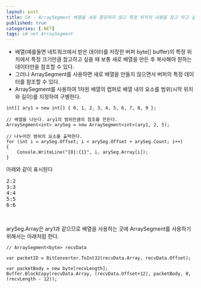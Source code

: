 ```yaml
---
layout: post
title: C# - ArraySegment 배열을 새로 할당하지 않고 특정 위치의 내용을 참고 하고 싶을 때
published: true
categories: [.NET]
tags: c# net ArraySegment
---
```

- 배열(예를들면 네트워크에서 받은 데이터를 저장한 버퍼 byte[] buffer)의 특정 위치에서 특정 크기만큼 참고하고 싶을 때 보통 새로 배열을 만든 후 복사해야 원하는 데이터만을 참조할 수 있다.
- 그러나 ArraySegment를 사용하면 새로 배열을 만들지 않으면서 버퍼의 특정 데이터를 참조할 수 있다.
- ArraySegment를 사용하여 1차원 배열의 랩퍼로 배열 내의 요소를 범위(시작 위치와 길이)를 지정하여 구별한다.
  
```
int[] ary1 = new int[] { 0, 1, 2, 3, 4, 5, 6, 7, 8, 9 };

// 배열을 나눈다. ary1의 범위만큼의 참조를 만든다.
ArraySegment<int> arySeg = new ArraySegment<int>(ary1, 2, 5);

// 나누어진 범위의 요소를 출력한다.
for (int i = arySeg.Offset; i < arySeg.Offset + arySeg.Count; i++)
{
	Console.WriteLine("{0}:{1}", i, arySeg.Array[i]);
}
```
  
아래와 같이 표시된다  
<pre>
2:2
3:3
4:4
5:5
6:6
</pre>
  
<br/>
  
arySeg.Array은 ary1과 같으므로 배열을 사용하는 곳에 ArraySegment를 사용하기 위해서는 아래처럼 한다.  
```
// ArraySegment<byte> recvData

var packetID = BitConverter.ToInt32(recvData.Array, recvData.Offset);

var packetBody = new byte[recvLength];
Buffer.BlockCopy(recvData.Array, (recvData.Offset+12), packetBody, 0, (recvLength - 12));
```
  